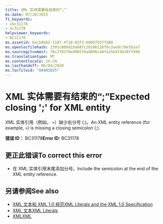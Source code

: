 ```yaml
---
title: XML 实体需要有结束的“;”
ms.date: 07/20/2015
f1_keywords:
- vbc31178
- bc31178
helpviewer_keywords:
- BC31178
ms.assetid: bacb4bb2-1107-4f10-83f3-6b05fd37fd80
ms.openlocfilehash: 2391c809d2da68fc2b18612bf6c2eedc78e5b1e7
ms.sourcegitcommit: f8c270376ed905f6a8896ce0fe25b4f4b38ff498
ms.translationtype: MT
ms.contentlocale: zh-CN
ms.lasthandoff: 06/04/2020
ms.locfileid: "84401025"
---
```

# <a name="expected-closing--for-xml-entity"></a><span data-ttu-id="5adfd-102">XML 实体需要有结束的“;”</span><span class="sxs-lookup"><span data-stu-id="5adfd-102">Expected closing ';' for XML entity</span></span>
<span data-ttu-id="5adfd-103">XML 实体引用（例如， `>`）缺少右分号 (;)。</span><span class="sxs-lookup"><span data-stu-id="5adfd-103">An XML entity reference (for example, `>`) is missing a closing semicolon (;).</span></span>  
  
 <span data-ttu-id="5adfd-104">**错误 ID：** BC31178</span><span class="sxs-lookup"><span data-stu-id="5adfd-104">**Error ID:** BC31178</span></span>  
  
## <a name="to-correct-this-error"></a><span data-ttu-id="5adfd-105">更正此错误</span><span class="sxs-lookup"><span data-stu-id="5adfd-105">To correct this error</span></span>  
  
- <span data-ttu-id="5adfd-106">在 XML 实体引用末尾添加分号。</span><span class="sxs-lookup"><span data-stu-id="5adfd-106">Include the semicolon at the end of the XML entity reference.</span></span>  
  
## <a name="see-also"></a><span data-ttu-id="5adfd-107">另请参阅</span><span class="sxs-lookup"><span data-stu-id="5adfd-107">See also</span></span>

- [<span data-ttu-id="5adfd-108">XML 文本和 XML 1.0 规范</span><span class="sxs-lookup"><span data-stu-id="5adfd-108">XML Literals and the XML 1.0 Specification</span></span>](../programming-guide/language-features/xml/xml-literals-and-the-xml-1-0-specification.md)
- [<span data-ttu-id="5adfd-109">XML 文本</span><span class="sxs-lookup"><span data-stu-id="5adfd-109">XML Literals</span></span>](../language-reference/xml-literals/index.md)
- [<span data-ttu-id="5adfd-110">XML</span><span class="sxs-lookup"><span data-stu-id="5adfd-110">XML</span></span>](../programming-guide/language-features/xml/index.md)
